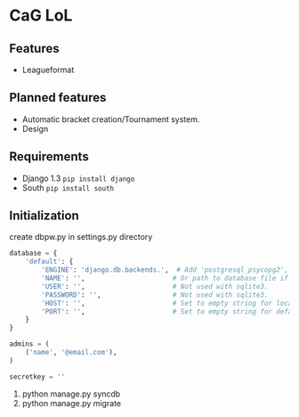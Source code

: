 # CaG LoL #

## Features ##
* Leagueformat

## Planned features ##
* Automatic bracket creation/Tournament system.
* Design

## Requirements ##

* Django 1.3 `pip install django`
* South `pip install south`

## Initialization ##
create dbpw.py in settings.py directory
```python
database = {
    'default': {
        'ENGINE': 'django.db.backends.',  # Add 'postgresql_psycopg2', 'mysql', 'sqlite3' or 'oracle'.
        'NAME': '',                      # Or path to database file if using sqlite3.
        'USER': '',                      # Not used with sqlite3.
        'PASSWORD': '',                  # Not used with sqlite3.
        'HOST': '',                      # Set to empty string for localhost. Not used with sqlite3.
        'PORT': '',                      # Set to empty string for default. Not used with sqlite3.
    }
}

admins = (
    ('name', '@email.com'),
)

secretkey = ''
```

1. python manage.py syncdb
2. python manage.py migrate
